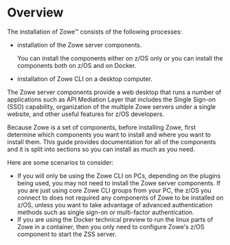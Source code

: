 # Overview

The installation of Zowe&trade; consists of the following processes:
- installation of the Zowe server components.

   You can install the components either on z/OS only or you can install the components both on z/OS and on Docker.
   
- installation of Zowe CLI on a desktop computer.

The Zowe server components provide a web desktop that runs a number of applications such as API Mediation Layer that includes the Single Sign-on (SSO) capability, organization of the multiple Zowe servers under a single website, and other useful features for z/OS developers. 

Because Zowe is a set of components, before installing Zowe, first determine which components you want to install and where you want to install them. This guide provides documentation for all of the components and it is split into sections so you can install as much as you need.

Here are some scenarios to consider:

- If you will only be using the Zowe CLI on PCs, depending on the plugins being used, you may not need to install the Zowe server components. If you are just using core Zowe CLI groups from your PC, the z/OS you connect to does not required any components of Zowe to be installed on z/OS, unless you want to take advantage of advanced authentication methods such as single sign-on or multi-factor authentication.
- If you are using the Docker technical preview to run the linux parts of Zowe in a container, then you only need to configure Zowe's z/OS component to start the ZSS server.





